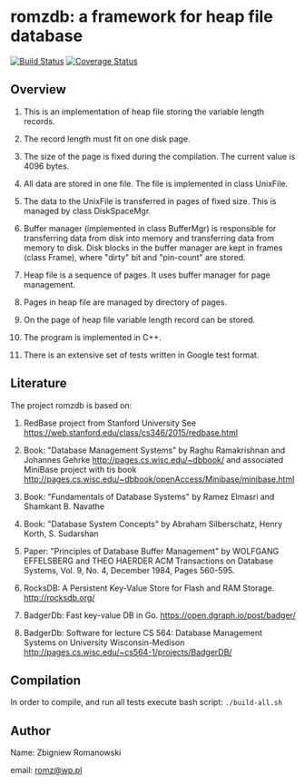# romzdb: a framework for heap file database

[![Build Status](https://travis-ci.org/romz-pl/romzdb.svg?branch=master)](https://travis-ci.org/romz-pl/romzdb)
[![Coverage Status](https://codecov.io/gh/romz-pl/romzdb/badge.svg?branch=master)](https://codecov.io/gh/romz-pl/romzdb?branch=master)

## Overview

1. This is an implementation of heap file storing the variable length records.

2. The record length must fit on one disk page. 

3. The size of the page is fixed during the compilation. The current value is 4096 bytes.

4. All data are stored in one file. The file is implemented in class UnixFile.

5. The data to the UnixFile is transferred in pages of fixed size. This is managed by class DiskSpaceMgr.

6. Buffer manager (implemented in class BufferMgr) is responsible for transferring data from disk into memory and transferring data from memory to disk. Disk blocks in the buffer manager are kept in frames (class Frame), where "dirty" bit and "pin-count" are stored.

7. Heap file is a sequence of pages. It uses buffer manager for page management. 

8. Pages in heap file are managed by directory of pages. 

9. On the page of heap file variable length record can be stored. 

10. The program is implemented in C++.

11. There is an extensive set of tests written in Google test format.

## Literature

The project romzdb is based on: 
1. RedBase project from Stanford University
   See https://web.stanford.edu/class/cs346/2015/redbase.html

2. Book: "Database Management Systems" by Raghu Ramakrishnan and Johannes Gehrke
   http://pages.cs.wisc.edu/~dbbook/
   and associated MiniBase project with tis book
   http://pages.cs.wisc.edu/~dbbook/openAccess/Minibase/minibase.html

3. Book: "Fundamentals of Database Systems" by Ramez Elmasri and Shamkant B. Navathe

4. Book: "Database System Concepts" by Abraham Silberschatz, Henry Korth, S. Sudarshan 

5. Paper: "Principles of Database Buffer Management" by WOLFGANG EFFELSBERG and THEO HAERDER
   ACM Transactions on Database Systems, Vol. 9, No. 4, December 1984, Pages 560-595.

6. RocksDB: A Persistent Key-Value Store for Flash and RAM Storage. http://rocksdb.org/

7. BadgerDb: Fast key-value DB in Go. https://open.dgraph.io/post/badger/

8. BadgerDb: Software for lecture CS 564: Database Management Systems on
University Wisconsin-Medison
http://pages.cs.wisc.edu/~cs564-1/projects/BadgerDB/

## Compilation

In order to compile, and run all tests execute bash script: `./build-all.sh`

## Author

Name: Zbigniew Romanowski

email: romz@wp.pl


